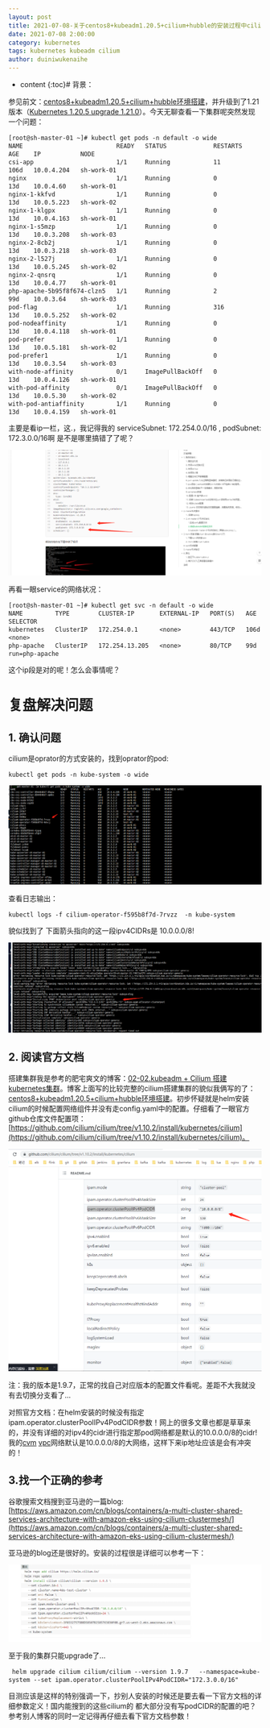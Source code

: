 ```yaml
---
layout: post
title: 2021-07-08-关于centos8+kubeadm1.20.5+cilium+hubble的安装过程中cilium的配置问题--特别强调
date: 2021-07-08 2:00:00
category: kubernetes
tags: kubernetes kubeadm cilium
author: duiniwukenaihe
---
```

* content
{:toc}# 背景：

参见前文：[centos8+kubeadm1.20.5+cilium+hubble环境搭建](https://www.yuque.com/duiniwukenaihe/ehb02i/dkwh3p)，并升级到了1.21版本（[Kubernetes 1.20.5 upgrade 1.21.0](https://www.yuque.com/duiniwukenaihe/ehb02i/palbae)）。今天无聊查看一下集群呢突然发现一个问题：

```
[root@sh-master-01 ~]# kubectl get pods -n default -o wide
NAME                          READY   STATUS             RESTARTS   AGE    IP           NODE         
csi-app                       1/1     Running            11         106d   10.0.4.204   sh-work-01  
nginx                         1/1     Running            0          13d    10.0.4.60    sh-work-01  
nginx-1-kkfvd                 1/1     Running            0          13d    10.0.5.223   sh-work-02  
nginx-1-klgpx                 1/1     Running            0          13d    10.0.4.163   sh-work-01  
nginx-1-s5mzp                 1/1     Running            0          13d    10.0.3.208   sh-work-03   
nginx-2-8cb2j                 1/1     Running            0          13d    10.0.3.218   sh-work-03  
nginx-2-l527j                 1/1     Running            0          13d    10.0.5.245   sh-work-02   
nginx-2-qnsrq                 1/1     Running            0          13d    10.0.4.77    sh-work-01  
php-apache-5b95f8f674-clzn5   1/1     Running            2          99d    10.0.3.64    sh-work-03
pod-flag                      1/1     Running            316        13d    10.0.5.252   sh-work-02 
pod-nodeaffinity              1/1     Running            0          13d    10.0.4.118   sh-work-01
pod-prefer                    1/1     Running            0          13d    10.0.5.181   sh-work-02
pod-prefer1                   1/1     Running            0          13d    10.0.3.54    sh-work-03
with-node-affinity            0/1     ImagePullBackOff   0          13d    10.0.4.126   sh-work-01
with-pod-affinity             0/1     ImagePullBackOff   0          13d    10.0.5.30    sh-work-02
with-pod-antiaffinity         1/1     Running            0          13d    10.0.4.159   sh-work-01
```

主要是看ip一栏，这.，我记得我的 serviceSubnet: 172.254.0.0/16 , podSubnet: 172.3.0.0/16啊 是不是哪里搞错了了呢？

![image.png](/assets/images/2021/07-08/tjseoz2575.png)

再看一眼service的网络状况：

```
[root@sh-master-01 ~]# kubectl get svc -n default -o wide
NAME         TYPE        CLUSTER-IP       EXTERNAL-IP   PORT(S)   AGE    SELECTOR
kubernetes   ClusterIP   172.254.0.1      <none>        443/TCP   106d   <none>
php-apache   ClusterIP   172.254.13.205   <none>        80/TCP    99d    run=php-apache
```

这个ip段是对的呢！怎么会事情呢？

# 复盘解决问题

## 1. 确认问题

cilium是oprator的方式安装的，找到oprator的pod:

```
kubectl get pods -n kube-system -o wide
```

![image.png](/assets/images/2021/07-08/gbm60vy15x.png)

查看日志输出：

```
kubectl logs -f cilium-operator-f595b8f7d-7rvzz  -n kube-system
```

貌似找到了 下面箭头指向的这一段ipv4CIDRs是 10.0.0.0/8!

![image.png](/assets/images/2021/07-08/twrbjv2mco.png)

## 2. 阅读官方文档

搭建集群我是参考的肥宅爽文的博客：[02-02.kubeadm + Cilium 搭建kubernetes集群](https://www.yuque.com/xiaowei-trt7k/tw/ah0ls0#SMT45)。博客上面写的比较完整的cilium搭建集群的貌似我俩写的了：[centos8+kubeadm1.20.5+cilium+hubble环境搭建](https://segmentfault.com/a/1190000040299919)。初步怀疑就是helm安装cilium的时候配置网络组件并没有走config.yaml中的配置。仔细看了一眼官方github仓库文件配置项：[https://github.com/cilium/cilium/tree/v1.10.2/install/kubernetes/cilium](https://github.com/cilium/cilium/tree/v1.10.2/install/kubernetes/cilium)。

![image.png](/assets/images/2021/07-08/n8noq98oh6.png)

注：我的版本是1.9.7，正常的找自己对应版本的配置文件看呢。差距不大我就没有去切换分支看了...

对照官方文档：在helm安装的时候没有指定ipam.operator.clusterPoolIPv4PodCIDR参数！网上的很多文章也都是草草来的，并没有详细的对ipv4的cidr进行指定那pod网络都是默认的10.0.0.0/8的cidr!我的[cvm](https://console.cloud.tencent.com/cvm/instance/index?rid=4) [vpc](https://console.cloud.tencent.com/vpc/vpc?rid=4)网络默认是10.0.0.0/8的大网络，这样下来ip地址应该是会有冲突的！

## 3.找一个正确的参考

谷歌搜索文档搜到亚马逊的一篇blog:[https://aws.amazon.com/cn/blogs/containers/a-multi-cluster-shared-services-architecture-with-amazon-eks-using-cilium-clustermesh/](https://aws.amazon.com/cn/blogs/containers/a-multi-cluster-shared-services-architecture-with-amazon-eks-using-cilium-clustermesh/)

亚马逊的blog还是很好的。安装的过程很是详细可以参考一下：

![image.png](/assets/images/2021/07-08/unq2iqayvc.png)

至于我的集群只能upgrade了...

```
 helm upgrade cilium cilium/cilium --version 1.9.7   --namespace=kube-system --set ipam.operator.clusterPoolIPv4PodCIDR="172.3.0.0/16"
```

目测应该是这样的特别强调一下，抄别人安装的时候还是要去看一下官方文档的详细参数定义！国内能搜到的这些cilium的 都大部分没有写podCIDR的配置的吧？参考别人博客的同时一定记得再仔细去看下官方文档参数！